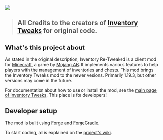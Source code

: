<img src="http://inventory-tweaks.readthedocs.org/en/latest/_images/invtweaks.png" />

> ## All Credits to the creators of [Inventory Tweaks](https://www.curseforge.com/minecraft/mc-mods/inventory-tweaks) for original code.

## What's this project about
As stated in the original description, Inventory Re-Tweaked is a client mod for [Minecraft](http://www.minecraft.net/), a game by [Mojang AB](http://mojang.com/). It implements various features to help players with the management of inventories and chests. This mod brings the Inventory Tweaks mod to the newer vesions. Primarily 1.19.3, but other versions may come in the future.

For documentation about how to use or install the mod, see the [main page of Inventory Tweaks](http://inventory-tweaks.readthedocs.org/en/latest). This place is for developers!

## Developer setup
The mod is built using [Forge](https://files.minecraftforge.net/) and [ForgeGradle](https://github.com/MinecraftForge/ForgeGradle).

To start coding, all is explained on the [project's wiki](https://github.com/Kobata/inventory-tweaks/wiki).
